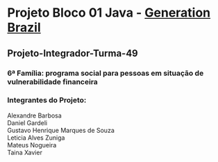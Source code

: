 # Projeto Bloco 01 Java - [Generation Brazil](https://brazil.generation.org/)

## Projeto-Integrador-Turma-49

### 6ª Família: programa social para pessoas em situação de vulnerabilidade financeira

### Integrantes do Projeto:

Alexandre Barbosa<br>
Daniel Gardeli<br>
Gustavo Henrique Marques de Souza<br>
Leticia Alves Zuniga<br>
Mateus Nogueira<br>
Taina Xavier<br>
